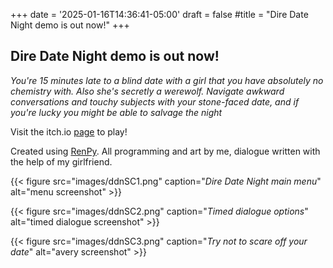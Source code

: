 +++
date = '2025-01-16T14:36:41-05:00'
draft = false
#title = "Dire Date Night demo is out now!"
+++

## Dire Date Night demo is out now!

*You're 15 minutes late to a blind date with a girl that you have absolutely no chemistry with.  Also she's secretly a werewolf.  Navigate awkward conversations and touchy subjects with your stone-faced date, and if you're lucky you might be able to salvage the night*

Visit the itch.io [page](https://limeyshark.itch.io/dire-date-night) to play!

Created using [RenPy](https://www.renpy.org/). All programming and art by me, dialogue written with the help of my girlfriend.

{{< figure src="images/ddnSC1.png" caption="*Dire Date Night main menu*" alt="menu screenshot" >}}


{{< figure src="images/ddnSC2.png" caption="*Timed dialogue options*" alt="timed dialogue screenshot" >}}


{{< figure src="images/ddnSC3.png" caption="*Try not to scare off your date*" alt="avery screenshot" >}}

